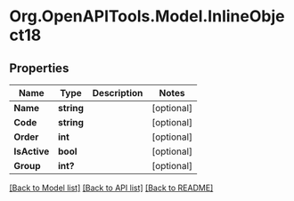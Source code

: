 
# Org.OpenAPITools.Model.InlineObject18

## Properties

Name | Type | Description | Notes
------------ | ------------- | ------------- | -------------
**Name** | **string** |  | [optional] 
**Code** | **string** |  | [optional] 
**Order** | **int** |  | [optional] 
**IsActive** | **bool** |  | [optional] 
**Group** | **int?** |  | [optional] 

[[Back to Model list]](../README.md#documentation-for-models)
[[Back to API list]](../README.md#documentation-for-api-endpoints)
[[Back to README]](../README.md)

